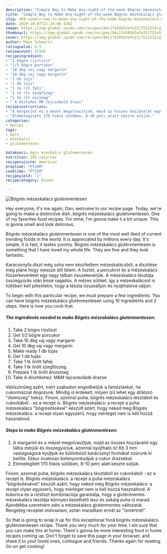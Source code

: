 ```yaml
---
description: "Simple Way to Make Any-night-of-the-week Bögrés mézeskalács gluténmentesen"
title: "Simple Way to Make Any-night-of-the-week Bögrés mézeskalács gluténmentesen"
slug: 464-simple-way-to-make-any-night-of-the-week-bogres-mezeskalacs-glutenmentesen
date: 2020-10-07T21:24:08.438Z
image: https://img-global.cpcdn.com/recipes/84c17e505b3afe25/751x532cq70/bogres-mezeskalacs-glutenmentesen-recept-foto.jpg
thumbnail: https://img-global.cpcdn.com/recipes/84c17e505b3afe25/751x532cq70/bogres-mezeskalacs-glutenmentesen-recept-foto.jpg
cover: https://img-global.cpcdn.com/recipes/84c17e505b3afe25/751x532cq70/bogres-mezeskalacs-glutenmentesen-recept-foto.jpg
author: Mike Schwartz
ratingvalue: 4.5
reviewcount: 37156
recipeingredient:
- "2 bögre rizsliszt"
- "1/2 bögre porcukor"
- "10 dkg vaj vagy margarin"
- "10 dkg vaj vagy margarin"
- "1 db tojs"
- "1 db tojs"
- "1 tk rlt fahj"
- "1 tk rlt szegfszeg"
- "1 tk rlt nizsmag"
- " A dsztshez MM tejcsokold drazs"
recipeinstructions:
- "A margarint és a mézet megolvasztjuk, majd az összes hozzávalót egy tálba mérjük és összegyúrjuk, azonnal nyújtható is! Kb 3 mm vastagságúra nyújtjuk és különböző karácsonyi formákat szúrunk ki belőle. Ekkor óvatosan belenyomkodjuk a cukor drazsékat."
- "Előmelegített 170 fokos sütőben, 8-10 perc alatt készre sütjük."
categories:
- Recipe
tags:
- bgrs
- mzeskalcs
- glutnmentesen

katakunci: bgrs mzeskalcs glutnmentesen 
nutrition: 183 calories
recipecuisine: American
preptime: "PT26M"
cooktime: "PT32M"
recipeyield: "1"
recipecategory: Dinner

---
```



![Bögrés mézeskalács gluténmentesen](https://img-global.cpcdn.com/recipes/84c17e505b3afe25/751x532cq70/bogres-mezeskalacs-glutenmentesen-recept-foto.jpg)

Hey everyone, it's me again, Dan, welcome to our recipe page. Today, we're going to make a distinctive dish, bögrés mézeskalács gluténmentesen. One of my favorites food recipes. For mine, I'm gonna make it a bit unique. This is gonna smell and look delicious.

Bögrés mézeskalács gluténmentesen is one of the most well liked of current trending foods in the world. It is appreciated by millions every day. It's simple, it is fast, it tastes yummy. Bögrés mézeskalács gluténmentesen is something that I have loved my whole life. They are fine and they look fantastic.

Karácsonyfa díszt még soha nem készítettem mézeskalácsból, a díszítése meg pláne hogy messze állt tőlem. A lisztet, a porcukrot és a mézeskalács fűszerkeveréket egy nagy tálban összekeverjük. A mézeskalács tésztája összegyúrás után kissé ragadós. A mézes sütiket, így a mézeskalácsot is hűtőben kell pihentetni, hogy a tészta összeálljon és nyújthatóvá váljon.


To begin with this particular recipe, we must prepare a few ingredients. You can have bögrés mézeskalács gluténmentesen using 10 ingredients and 2 steps. Here is how you cook that.

<!--inarticleads1-->

##### The ingredients needed to make Bögrés mézeskalács gluténmentesen:

1. Take 2 bögre rizsliszt
1. Get 1/2 bögre porcukor
1. Take 10 dkg vaj vagy margarin
1. Get 10 dkg vaj vagy margarin
1. Make ready 1 db tojás
1. Get 1 db tojás
1. Take 1 tk őrölt fahéj
1. Take 1 tk őrölt szegfűszeg
1. Prepare 1 tk őrölt ánizsmag
1. Take  A díszítéshez: M&amp;M tejcsokoládé drazsé


Valószínűleg azért, mert szabadon engedhetjük a fantáziánkat, ha cukormázzal dogozunk. Mindig is érdekelt, milyen ízű lehet egy átlátszó &#34;ólomüveg&#34; keksz. Finom, azonnal puha, bögrés mézeskalács tésztából és cukorkából - ez a recept is. Bögrés mézeskalács: a recept a puha mézeskalács &#34;bögrésítésével&#34; készült azért, hogy neked még Bögrés mézeskalács: a recept olyan egyszerű, hogy mérleget nem is kell hozzá használnod. 

<!--inarticleads2-->

##### Steps to make Bögrés mézeskalács gluténmentesen:

1. A margarint és a mézet megolvasztjuk, majd az összes hozzávalót egy tálba mérjük és összegyúrjuk, azonnal nyújtható is! Kb 3 mm vastagságúra nyújtjuk és különböző karácsonyi formákat szúrunk ki belőle. Ekkor óvatosan belenyomkodjuk a cukor drazsékat.
1. Előmelegített 170 fokos sütőben, 8-10 perc alatt készre sütjük.


Finom, azonnal puha, bögrés mézeskalács tésztából és cukorkából - ez a recept is. Bögrés mézeskalács: a recept a puha mézeskalács &#34;bögrésítésével&#34; készült azért, hogy neked még Bögrés mézeskalács: a recept olyan egyszerű, hogy mérleget nem is kell hozzá használnod. A kukorica és a rizsliszt kombinációja garantálja, hogy a gluténmentes mézeskalács tésztája könnyen kezelhető lesz és sokáig puha is marad. Ajándékba szeretném adni a mézeskalács gluténmentes változatát. Rengeteg receptet elolvastam, aztán maradtam ennél az &#34;ismertnél&#34;. 

So that is going to wrap it up for this exceptional food bögrés mézeskalács gluténmentesen recipe. Thank you very much for your time. I am sure that you can make this at home. There's gonna be more interesting food in home recipes coming up. Don't forget to save this page in your browser, and share it to your loved ones, colleague and friends. Thanks again for reading. Go on get cooking!
